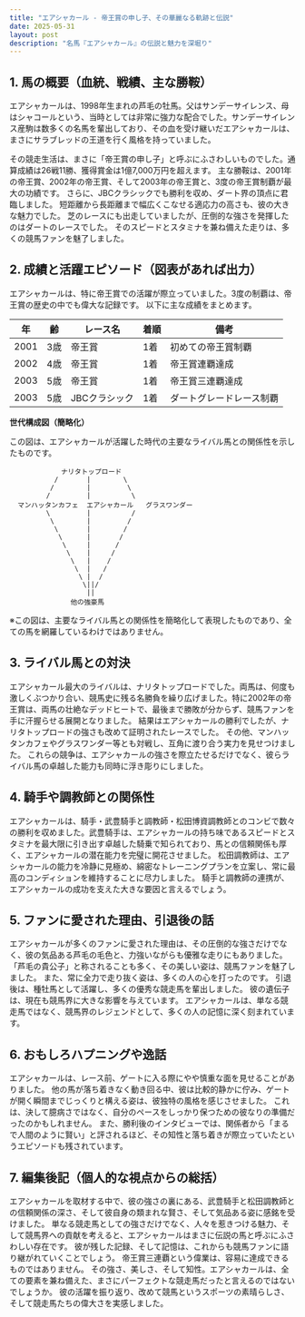 ```yaml
---
title: "エアシャカール - 帝王賞の申し子、その華麗なる軌跡と伝説"
date: 2025-05-31
layout: post
description: "名馬『エアシャカール』の伝説と魅力を深堀り"
---
```


## 1. 馬の概要（血統、戦績、主な勝鞍）

エアシャカールは、1998年生まれの芦毛の牡馬。父はサンデーサイレンス、母はシャコールという、当時としては非常に強力な配合でした。サンデーサイレンス産駒は数多くの名馬を輩出しており、その血を受け継いだエアシャカールは、まさにサラブレッドの王道を行く風格を持っていました。

その競走生活は、まさに「帝王賞の申し子」と呼ぶにふさわしいものでした。通算成績は26戦11勝、獲得賞金は1億7,000万円を超えます。  主な勝鞍は、2001年の帝王賞、2002年の帝王賞、そして2003年の帝王賞と、3度の帝王賞制覇が最大の功績です。  さらに、JBCクラシックでも勝利を収め、ダート界の頂点に君臨しました。  短距離から長距離まで幅広くこなせる適応力の高さも、彼の大きな魅力でした。  芝のレースにも出走していましたが、圧倒的な強さを発揮したのはダートのレースでした。  そのスピードとスタミナを兼ね備えた走りは、多くの競馬ファンを魅了しました。


## 2. 成績と活躍エピソード（図表があれば出力）

エアシャカールは、特に帝王賞での活躍が際立っていました。3度の制覇は、帝王賞の歴史の中でも偉大な記録です。  以下に主な成績をまとめます。

| 年 | 齢 | レース名 | 着順 | 備考 |
|---|---|---|---|---|
| 2001 | 3歳 | 帝王賞 | 1着 | 初めての帝王賞制覇 |
| 2002 | 4歳 | 帝王賞 | 1着 | 帝王賞連覇達成 |
| 2003 | 5歳 | 帝王賞 | 1着 | 帝王賞三連覇達成 |
| 2003 | 5歳 | JBCクラシック | 1着 | ダートグレードレース制覇 |


**世代構成図（簡略化）**

この図は、エアシャカールが活躍した時代の主要なライバル馬との関係性を示したものです。

```
    　       ナリタトップロード
           /       |        \
          /        |         \
         /         |          \
  マンハッタンカフェ  エアシャカール   グラスワンダー
         \         |          /
          \        |         /
           \       |        /
            \      |       /
             \     |      /
              \    |     /
               \   |    /
                \  |   /
                 \ |  /
                  \||/
                   ||
               他の強豪馬
```

※この図は、主要なライバル馬との関係性を簡略化して表現したものであり、全ての馬を網羅しているわけではありません。


## 3. ライバル馬との対決

エアシャカール最大のライバルは、ナリタトップロードでした。両馬は、何度も激しくぶつかり合い、競馬史に残る名勝負を繰り広げました。特に2002年の帝王賞は、両馬の壮絶なデッドヒートで、最後まで勝敗が分からず、競馬ファンを手に汗握らせる展開となりました。  結果はエアシャカールの勝利でしたが、ナリタトップロードの強さも改めて証明されたレースでした。  その他、マンハッタンカフェやグラスワンダー等とも対戦し、互角に渡り合う実力を見せつけました。  これらの競争は、エアシャカールの強さを際立たせるだけでなく、彼らライバル馬の卓越した能力も同時に浮き彫りにしました。


## 4. 騎手や調教師との関係性

エアシャカールは、騎手・武豊騎手と調教師・松田博資調教師とのコンビで数々の勝利を収めました。武豊騎手は、エアシャカールの持ち味であるスピードとスタミナを最大限に引き出す卓越した騎乗で知られており、馬との信頼関係も厚く、エアシャカールの潜在能力を完璧に開花させました。  松田調教師は、エアシャカールの能力を冷静に見極め、綿密なトレーニングプランを立案し、常に最高のコンディションを維持することに尽力しました。  騎手と調教師の連携が、エアシャカールの成功を支えた大きな要因と言えるでしょう。


## 5. ファンに愛された理由、引退後の話

エアシャカールが多くのファンに愛された理由は、その圧倒的な強さだけでなく、彼の気品ある芦毛の毛色と、力強いながらも優雅な走りにもありました。「芦毛の貴公子」と称されることも多く、その美しい姿は、競馬ファンを魅了しました。  また、常に全力で走り抜く姿は、多くの人の心を打ったのです。  引退後は、種牡馬として活躍し、多くの優秀な競走馬を輩出しました。  彼の遺伝子は、現在も競馬界に大きな影響を与えています。  エアシャカールは、単なる競走馬ではなく、競馬界のレジェンドとして、多くの人の記憶に深く刻まれています。


## 6. おもしろハプニングや逸話

エアシャカールは、レース前、ゲートに入る際にやや慎重な面を見せることがありました。  他の馬が落ち着きなく動き回る中、彼は比較的静かに佇み、ゲートが開く瞬間までじっくりと構える姿は、彼独特の風格を感じさせました。  これは、決して臆病さではなく、自分のペースをしっかり保つための彼なりの準備だったのかもしれません。  また、勝利後のインタビューでは、関係者から「まるで人間のように賢い」と評されるほど、その知性と落ち着きが際立っていたというエピソードも残されています。


## 7. 編集後記（個人的な視点からの総括）

エアシャカールを取材する中で、彼の強さの裏にある、武豊騎手と松田調教師との信頼関係の深さ、そして彼自身の類まれな賢さ、そして気品ある姿に感銘を受けました。  単なる競走馬としての強さだけでなく、人々を惹きつける魅力、そして競馬界への貢献を考えると、エアシャカールはまさに伝説の馬と呼ぶにふさわしい存在です。  彼が残した記録、そして記憶は、これからも競馬ファンに語り継がれていくことでしょう。  帝王賞三連覇という偉業は、容易に達成できるものではありません。  その強さ、美しさ、そして知性。エアシャカールは、全ての要素を兼ね備えた、まさにパーフェクトな競走馬だったと言えるのではないでしょうか。  彼の活躍を振り返り、改めて競馬というスポーツの素晴らしさ、そして競走馬たちの偉大さを実感しました。
